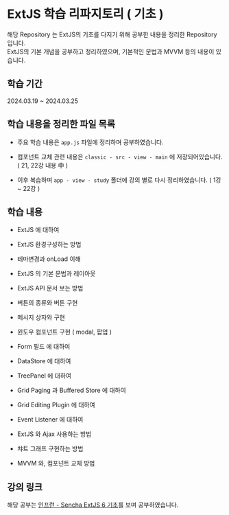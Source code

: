 # ExtJS 학습 리파지토리 ( 기초 )

해당 Repository 는 ExtJS의 기초를 다지기 위해 공부한 내용을 정리한 Repository 입니다.
<br>
ExtJS의 기본 개념을 공부하고 정리하였으며, 기본적인 문법과 MVVM 등의 내용이 있습니다.

## 학습 기간
2024.03.19 ~ 2024.03.25

## 학습 내용을 정리한 파일 목록
- 주요 학습 내용은 `app.js` 파일에 정리하며 공부하였습니다.

- 컴포넌트 교체 관련 내용은 `classic - src - view - main` 에 저장되어있습니다. ( 21, 22강 내용 中 )

- 이후 복습하며 `app - view - study` 폴더에 강의 별로 다시 정리하였습니다. ( 1강 ~ 22강 )

## 학습 내용
- ExtJS 에 대하여

- ExtJS 환경구성하는 방법

- 테마변경과 onLoad 이해

- ExtJS 의 기본 문법과 레이아웃

- ExtJS API 문서 보는 방법

- 버튼의 종류와 버튼 구현

- 메시지 상자와 구현

- 윈도우 컴포넌트 구현 ( modal, 팝업 )

- Form 필드 에 대하여

- DataStore 에 대하여

- TreePanel 에 대하여

- Grid Paging 과 Buffered Store 에 대하여

- Grid Editing Plugin 에 대하여

- Event Listener 에 대하여

- ExtJS 와 Ajax 사용하는 방법

- 챠트 그래프 구현하는 방법

- MVVM 와, 컴포넌트 교체 방법

## 강의 링크
해당 공부는 [인프런 - Sencha ExtJS 6 기초](https://www.inflearn.com/course/sencha-extjs-6-%EA%B8%B0%EC%B4%88)를 보며 공부하였습니다.
